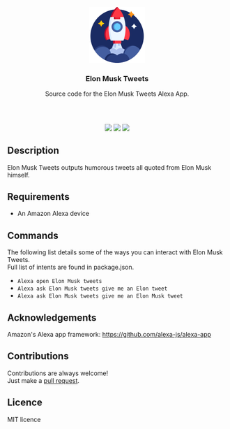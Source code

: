 <p align="center">
<img src="images/rocket-512x512.png" height="128px" width="128px"/>
<br/>
<h3 align="center">Elon Musk Tweets</h3>
<p align="center">Source code for the Elon Musk Tweets Alexa App.</p>
<h2></h2>
</p>

<br />
<p align="center">
<a href="../../issues"><img src="https://img.shields.io/github/issues/aminbeigi/Alexa-App.svg?style=flat-square" /></a>
<a href="../../pulls"><img src="https://img.shields.io/github/issues-pr/aminbeigi/Alexa-App.svg?style=flat-square" /></a>
<img src="https://img.shields.io/github/license/aminbeigi/Alexa-App?style=flat-square">
</p>

## Description
Elon Musk Tweets outputs humorous tweets all quoted from Elon Musk himself.

## Requirements
* An Amazon Alexa device

## Commands
The following list details some of the ways you can interact with Elon Musk Tweets.  
Full list of intents are found in package.json.
* `Alexa open Elon Musk tweets`
* `Alexa ask Elon Musk tweets give me an Elon tweet`
* `Alexa ask Elon Musk tweets give me an Elon Musk tweet`

## Acknowledgements
Amazon's Alexa app framework: https://github.com/alexa-js/alexa-app

## Contributions
Contributions are always welcome!  
Just make a [pull request](../../pulls).

## Licence
MIT licence
